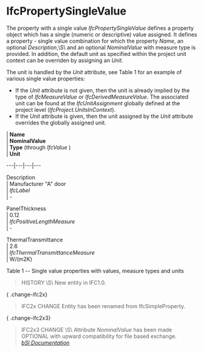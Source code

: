 IfcPropertySingleValue
======================
The property with a single value _IfcPropertySingleValue_ defines a property
object which has a single (numeric or descriptive) value assigned. It defines
a property - single value combination for which the property _Name_, an
optional _Description_,\S\ and an optional _NominalValue_ with measure type is
provided. In addition, the default unit as specified within the project unit
context can be overriden by assigning an _Unit_.  
  
The unit is handled by the _Unit_ attribute, see Table 1 for an example of
various single value properties:  
  
* If the _Unit_ attribute is not given, then the unit is already implied by the type of _IfcMeasureValue_ or _IfcDerivedMeasureValue_. The associated unit can be found at the _IfcUnitAssignment_ globally defined at the project level (_IfcProject.UnitsInContext_).  
* If the _Unit_ attribute is given, then the unit assigned by the _Unit_ attribute overrides the globally assigned unit.  
  
  
  
  
  
  
  
  
| **Name**  
| **NominalValue**  
| **Type** (through _IfcValue_ )  
| **Unit**  
  
---|---|---|---  
  
  
Description  
| Manufacturer "A" door  
| _IfcLabel_  
| -  
  
  
  
PanelThickness  
| 0.12  
| _IfcPositiveLengthMeasure_  
| -  
  
  
  
ThermalTransmittance  
| 2.6  
| _IfcThermalTransmittanceMeasure_  
| W/(m2K)  
  
  
  
  
  
  
  

Table 1 -- Single value properties with values, measure types and units

  
  
  
  
  
> HISTORY \S\ New entity in IFC1.0.  
  
{ .change-ifc2x}  
> IFC2x CHANGE  Entity has been renamed from IfcSimpleProperty.  
  
{ .change-ifc2x3}  
> IFC2x3 CHANGE \S\ Attribute _NominalValue_ has been made OPTIONAL with
> upward compatibility for file based exchange.  
[ _bSI
Documentation_](https://standards.buildingsmart.org/IFC/DEV/IFC4_2/FINAL/HTML/schema/ifcpropertyresource/lexical/ifcpropertysinglevalue.htm)


